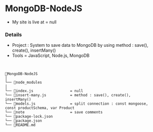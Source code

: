 # MongoDB-NodeJS
- My site is live at = null

### Details
- Project : System to save data to MongoDB by using method : save(), create(), insertMany()
- Tools = JavaScript, Node.js, MongoDB
</br>

```
📁MongoDB-NodeJS
│
└── 📁node_modules
│
└── 📄index.js                 = null
└── 📄insert-many.js           = method : save(), create(), insertMany()
└── 📄models.js                = split connection : const mongoose, const productSchema, var Product
└── 📄note                     = save comments
└── 📄package-lock.json
└── 📄package.json
└── 📄README.md
```